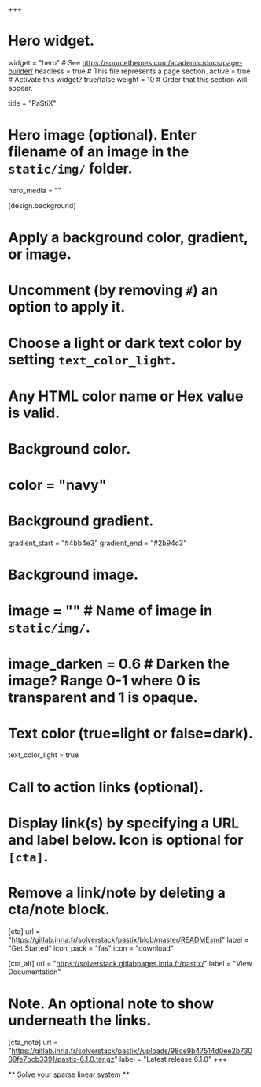 +++
# Hero widget.
widget = "hero"  # See https://sourcethemes.com/academic/docs/page-builder/
headless = true  # This file represents a page section.
active = true  # Activate this widget? true/false
weight = 10  # Order that this section will appear.

title = "PaStiX"

# Hero image (optional). Enter filename of an image in the `static/img/` folder.
hero_media = ""

[design.background]
  # Apply a background color, gradient, or image.
  #   Uncomment (by removing `#`) an option to apply it.
  #   Choose a light or dark text color by setting `text_color_light`.
  #   Any HTML color name or Hex value is valid.

  # Background color.
  # color = "navy"

  # Background gradient.
  gradient_start = "#4bb4e3"
  gradient_end = "#2b94c3"

  # Background image.
  # image = ""  # Name of image in `static/img/`.
  # image_darken = 0.6  # Darken the image? Range 0-1 where 0 is transparent and 1 is opaque.

  # Text color (true=light or false=dark).
  text_color_light = true

# Call to action links (optional).
#   Display link(s) by specifying a URL and label below. Icon is optional for `[cta]`.
#   Remove a link/note by deleting a cta/note block.
[cta]
  url = "https://gitlab.inria.fr/solverstack/pastix/blob/master/README.md"
  label = "Get Started"
  icon_pack = "fas"
  icon = "download"

[cta_alt]
  url = "https://solverstack.gitlabpages.inria.fr/pastix/"
  label = "View Documentation"

# Note. An optional note to show underneath the links.
[cta_note]
  url = "https://gitlab.inria.fr/solverstack/pastix//uploads/98ce9b47514d0ee2b73089fe7bcb3391/pastix-6.1.0.tar.gz"
  label = "Latest release 6.1.0"
+++

** Solve your sparse linear system **
